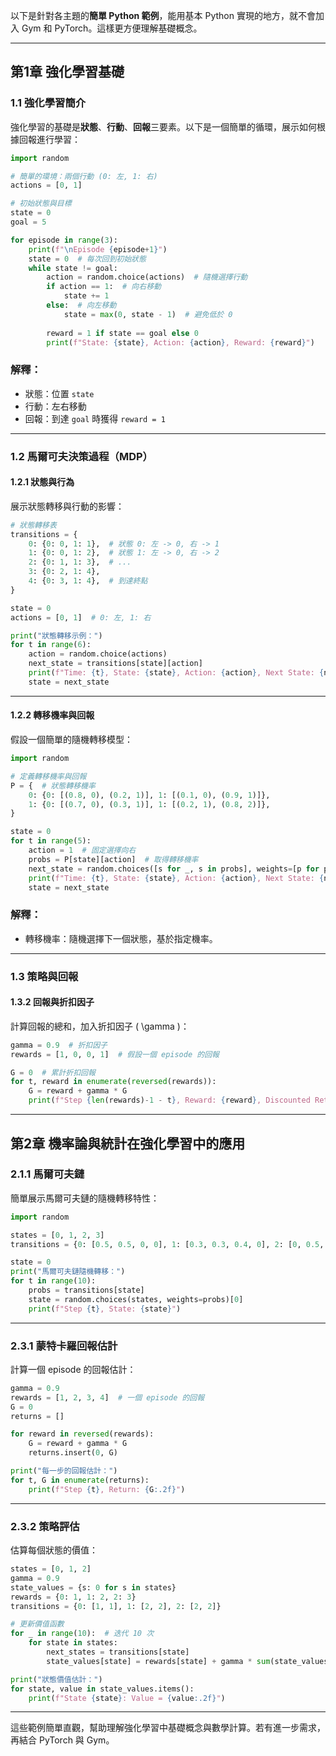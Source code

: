 以下是針對各主題的**簡單 Python 範例**，能用基本 Python 實現的地方，就不會加入 Gym 和 PyTorch。這樣更方便理解基礎概念。

---

## **第1章 強化學習基礎**

### **1.1 強化學習簡介**

強化學習的基礎是**狀態**、**行動**、**回報**三要素。以下是一個簡單的循環，展示如何根據回報進行學習：

```python
import random

# 簡單的環境：兩個行動 (0: 左, 1: 右)
actions = [0, 1]

# 初始狀態與目標
state = 0
goal = 5

for episode in range(3):
    print(f"\nEpisode {episode+1}")
    state = 0  # 每次回到初始狀態
    while state != goal:
        action = random.choice(actions)  # 隨機選擇行動
        if action == 1:  # 向右移動
            state += 1
        else:  # 向左移動
            state = max(0, state - 1)  # 避免低於 0
        
        reward = 1 if state == goal else 0
        print(f"State: {state}, Action: {action}, Reward: {reward}")
```

### **解釋**：
- 狀態：位置 `state`
- 行動：左右移動
- 回報：到達 `goal` 時獲得 `reward = 1`

---

### **1.2 馬爾可夫決策過程（MDP）**

#### **1.2.1 狀態與行為**

展示狀態轉移與行動的影響：

```python
# 狀態轉移表
transitions = {
    0: {0: 0, 1: 1},  # 狀態 0: 左 -> 0, 右 -> 1
    1: {0: 0, 1: 2},  # 狀態 1: 左 -> 0, 右 -> 2
    2: {0: 1, 1: 3},  # ...
    3: {0: 2, 1: 4},
    4: {0: 3, 1: 4},  # 到達終點
}

state = 0
actions = [0, 1]  # 0: 左, 1: 右

print("狀態轉移示例：")
for t in range(6):
    action = random.choice(actions)
    next_state = transitions[state][action]
    print(f"Time: {t}, State: {state}, Action: {action}, Next State: {next_state}")
    state = next_state
```

---

#### **1.2.2 轉移機率與回報**

假設一個簡單的隨機轉移模型：

```python
import random

# 定義轉移機率與回報
P = {  # 狀態轉移機率
    0: {0: [(0.8, 0), (0.2, 1)], 1: [(0.1, 0), (0.9, 1)]},
    1: {0: [(0.7, 0), (0.3, 1)], 1: [(0.2, 1), (0.8, 2)]},
}

state = 0
for t in range(5):
    action = 1  # 固定選擇向右
    probs = P[state][action]  # 取得轉移機率
    next_state = random.choices([s for _, s in probs], weights=[p for p, _ in probs])[0]
    print(f"Time: {t}, State: {state}, Action: {action}, Next State: {next_state}")
    state = next_state
```

### **解釋**：
- 轉移機率：隨機選擇下一個狀態，基於指定機率。

---

### **1.3 策略與回報**

#### **1.3.2 回報與折扣因子**

計算回報的總和，加入折扣因子 \( \gamma \)：

```python
gamma = 0.9  # 折扣因子
rewards = [1, 0, 0, 1]  # 假設一個 episode 的回報

G = 0  # 累計折扣回報
for t, reward in enumerate(reversed(rewards)):
    G = reward + gamma * G
    print(f"Step {len(rewards)-1 - t}, Reward: {reward}, Discounted Return: {G:.2f}")
```

---

## **第2章 機率論與統計在強化學習中的應用**

### **2.1.1 馬爾可夫鏈**

簡單展示馬爾可夫鏈的隨機轉移特性：

```python
import random

states = [0, 1, 2, 3]
transitions = {0: [0.5, 0.5, 0, 0], 1: [0.3, 0.3, 0.4, 0], 2: [0, 0.5, 0.5, 0], 3: [0, 0, 0, 1]}

state = 0
print("馬爾可夫鏈隨機轉移：")
for t in range(10):
    probs = transitions[state]
    state = random.choices(states, weights=probs)[0]
    print(f"Step {t}, State: {state}")
```

---

### **2.3.1 蒙特卡羅回報估計**

計算一個 episode 的回報估計：

```python
gamma = 0.9
rewards = [1, 2, 3, 4]  # 一個 episode 的回報
G = 0
returns = []

for reward in reversed(rewards):
    G = reward + gamma * G
    returns.insert(0, G)

print("每一步的回報估計：")
for t, G in enumerate(returns):
    print(f"Step {t}, Return: {G:.2f}")
```

---

### **2.3.2 策略評估**

估算每個狀態的價值：

```python
states = [0, 1, 2]
gamma = 0.9
state_values = {s: 0 for s in states}
rewards = {0: 1, 1: 2, 2: 3}
transitions = {0: [1, 1], 1: [2, 2], 2: [2, 2]}

# 更新價值函數
for _ in range(10):  # 迭代 10 次
    for state in states:
        next_states = transitions[state]
        state_values[state] = rewards[state] + gamma * sum(state_values[s] for s in next_states) / len(next_states)

print("狀態價值估計：")
for state, value in state_values.items():
    print(f"State {state}: Value = {value:.2f}")
```

---

這些範例簡單直觀，幫助理解強化學習中基礎概念與數學計算。若有進一步需求，再結合 PyTorch 與 Gym。